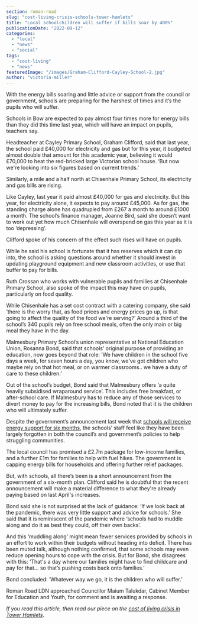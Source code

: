 ```yaml
---
section: roman-road
slug: "cost-living-crisis-schools-tower-hamlets"
title: "Local schoolchildren will suffer if bills soar by 400%"
publicationDate: "2022-09-12"
categories: 
  - "local"
  - "news"
  - "social"
tags: 
  - "cost-living"
  - "news"
featuredImage: "/images/Graham-Clifford-Cayley-School-2.jpg"
author: "victoria-miller"
---
```


With the energy bills soaring and little advice or support from the council or government, schools are preparing for the harshest of times and it’s the pupils who will suffer.

Schools in Bow are expected to pay almost four times more for energy bills than they did this time last year, which will have an impact on pupils, teachers say.

Headteacher at Cayley Primary School, Graham Clifford, said that last year, the school paid £40,000 for electricity and gas but for this year, it budgeted almost double that amount for this academic year, believing it would £70,000 to heat the red-bricked large Victorian school house. ‘But now we're looking into six figures based on current trends.’

Similarly, a mile and a half north at Chisenhale Primary School, its electricity and gas bills are rising. 

Like Cayley, last year it paid almost £40,000 for gas and electricity. But this year, for electricity alone, it expects to pay around £45,000. As for gas, the standing charge alone has quadrupled from £267 a month to around £1000 a month. The school’s finance manager, Joanne Bird, said she doesn’t want to work out yet how much Chisenhale will overspend on gas this year as it is too ‘depressing’.

Clifford spoke of his concern of the effect such rises will have on pupils.

While he said his school is fortunate that it has reserves which it can dip into, the school is asking questions around whether it should invest in updating playground equipment and new classroom activities, or use that buffer to pay for bills. 

Ruth Crossan who works with vulnerable pupils and families at Chisenhale Primary School, also spoke of the impact this may have on pupils, particularly on food quality. 

While Chisenhale has a set cost contract with a catering company, she said ‘there is the worry that, as food prices and energy prices go up, is that going to affect the quality of the food we're serving?’ Around a third of the school’s 340 pupils rely on free school meals, often the only main or big meal they have in the day.

Malmesbury Primary School’s union representative at National Education Union, Rosanna Bond, said that schools’ original purpose of providing an education, now goes beyond that role: ‘We have children in the school five days a week, for seven hours a day, you know, we've got children who maybe rely on that hot meal, or on warmer classrooms.. we have a duty of care to these children.’

Out of the school’s budget, Bond said that Malmesbury offers ‘a quite heavily subsidised wraparound service’. This includes free breakfast, or after-school care. If Malmesbury has to reduce any of those services to divert money to pay for the increasing bills, Bond noted that it is the children who will ultimately suffer.

Despite the government’s announcement last week that [schools will receive energy support for six months](https://www.gov.uk/government/publications/energy-bills-support/energy-bills-support-factsheet-8-september-2022), the schools’ staff feel like they have been largely forgotten in both the council’s and government’s policies to help struggling communities.

The local council has promised a £2.7m package for low-income families, and a further £1m for families to help with fuel hikes. The government is capping energy bills for households and offering further relief packages. 

But, with schools, all there’s been is a short announcement from the government of a six-month plan. Clifford said he is doubtful that the recent announcement will make a material difference to what they're already paying based on last April's increases.

Bond said she is not surprised at the lack of guidance: ‘If we look back at the pandemic, there was very little support and advice for schools.’ She said that it is reminiscent of the pandemic where ‘schools had to muddle along and do it as best they could, off their own backs’.

And this ‘muddling along’ might mean fewer services provided by schools in an effort to work within their budgets without heading into deficit. There has been muted talk, although nothing confirmed, that some schools may even reduce opening hours to cope with the crisis. But for Bond, she disagrees with this: ‘That's a day where our families might have to find childcare and pay for that… so that’s pushing costs back onto families.’ 

Bond concluded: ‘Whatever way we go, it is the children who will suffer.’

Roman Road LDN approached Councillor Maium Talukdar, Cabinet Member for Education and Youth, for comment and is awaiting a response.

_If you read this article, then read our piece on the [cost of living crisis in Tower Hamlets](https://romanroadlondon.com/cost-living-crisis-tower-hamlets/)._



